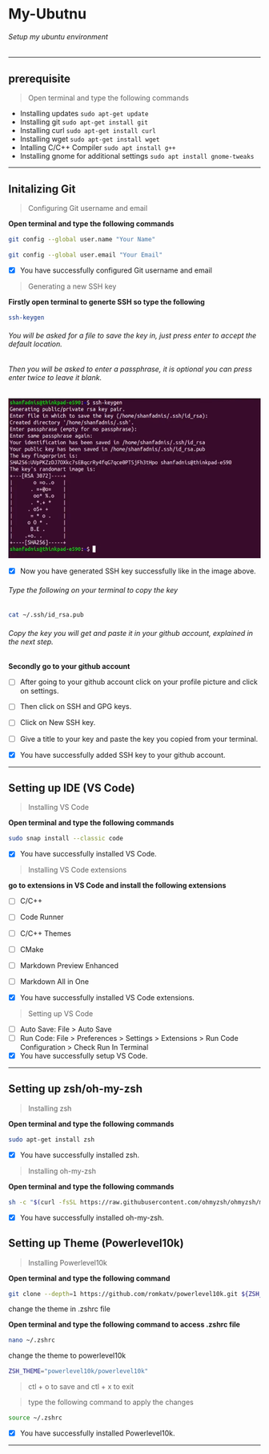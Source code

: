# My-Ubutnu

###### Setup my ubuntu environment
---

## prerequisite

> Open terminal and type the following commands

- Installing updates `sudo apt-get update`
- Installing git `sudo apt-get install git`
- Installing curl `sudo apt-get install curl`
- Installing wget `sudo apt-get install wget`
- Intalling C/C++ Compiler `sudo apt install g++`
- Installing gnome for additional settings `sudo apt install gnome-tweaks` 

---

## Initalizing Git

> Configuring Git username and email

**Open terminal and type the following commands**
```bash
git config --global user.name "Your Name"
```
```bash
git config --global user.email "Your Email"
```
- [x] You have successfully configured Git username and email

> Generating a new SSH key

**Firstly open terminal to generte SSH so type the following**
```bash
ssh-keygen
```
###### You will be asked for a file to save the key in, just press enter to accept the default location.
###### Then you will be asked to enter a passphrase, it is optional you can press enter twice to leave it blank.

![Example Image](./images/exmp1.png)

- [x] Now you have generated SSH key successfully like in the image above.

###### Type the following on your terminal to copy the key 

```bash
cat ~/.ssh/id_rsa.pub
```
###### Copy the key you will get and paste it in your github account, explained in the next step.

**Secondly go to your github account**
- [ ] After going to your github account click on your profile picture and click on settings.
- [ ] Then click on SSH and GPG keys.
- [ ] Click on New SSH key.
- [ ] Give a title to your key and paste the key you copied from your terminal.

- [x] You have successfully added SSH key to your github account.

---

## Setting up IDE (VS Code)

> Installing VS Code

**Open terminal and type the following commands**
```bash
sudo snap install --classic code
```
- [x] You have successfully installed VS Code.

> Installing VS Code extensions

**go to extensions in VS Code and install the following extensions**
- [ ] C/C++
- [ ] Code Runner
- [ ] C/C++ Themes
- [ ] CMake
- [ ] Markdown Preview Enhanced
- [ ] Markdown All in One

- [x] You have successfully installed VS Code extensions.

> Setting up VS Code

- [ ] Auto Save: File > Auto Save
- [ ] Run Code: File > Preferences > Settings > Extensions > Run Code Configuration > Check Run In Terminal 
- [x] You have successfully setup VS Code.

---

## Setting up zsh/oh-my-zsh

> Installing zsh

**Open terminal and type the following commands**
```bash
sudo apt-get install zsh
```
- [x] You have successfully installed zsh.

> Installing oh-my-zsh

**Open terminal and type the following commands**
```bash
sh -c "$(curl -fsSL https://raw.githubusercontent.com/ohmyzsh/ohmyzsh/master/tools/install.sh)"
```
- [x] You have successfully installed oh-my-zsh.

## Setting up Theme (Powerlevel10k)

> Installing Powerlevel10k

**Open terminal and type the following command**
```bash
git clone --depth=1 https://github.com/romkatv/powerlevel10k.git ${ZSH_CUSTOM:-$HOME/.oh-my-zsh/custom}/themes/powerlevel10k
```
change the theme in .zshrc file

**Open terminal and type the following command to access .zshrc file**
```bash
nano ~/.zshrc
```
change the theme to powerlevel10k

```bash
ZSH_THEME="powerlevel10k/powerlevel10k"
```

> ctl + o to save and ctl + x to exit

> type the following command to apply the changes

```bash
source ~/.zshrc
```

- [x] You have successfully installed Powerlevel10k.

---
